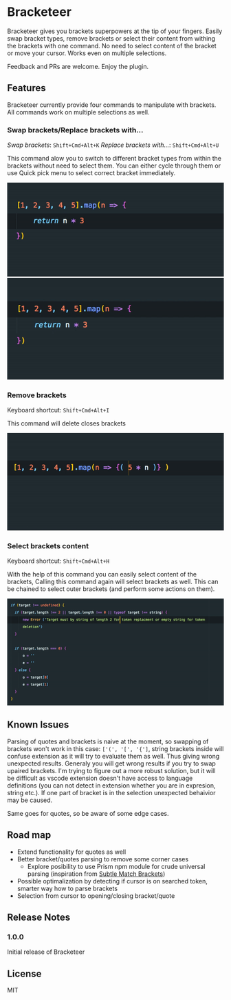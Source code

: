 # Bracketeer

Bracketeer gives you brackets superpowers at the tip of your fingers. Easily swap bracket types, remove brackets or select their content from withing the brackets with one command. No need to select content of the bracket or move your cursor. Works even on multiple selections.

Feedback and PRs are welcome. Enjoy the plugin.

## Features

Bracketeer currently provide four commands to manipulate with brackets. All commands work on multiple selections as well.

### Swap brackets/Replace brackets with...

_Swap brackets_: `Shift+Cmd+Alt+K`
_Replace brackets with..._: `Shift+Cmd+Alt+U`

This command alow you to switch to different bracket types from within the brackets without need to select them. You can either cycle through them or use Quick pick menu to select correct bracket immediately.

![Swap brackets](images/bracket_swap_single.gif)
![Swap brackets with multiple cursors](images/bracket_swap_multi.gif)


### Remove brackets

Keyboard shortcut: `Shift+Cmd+Alt+I`

This command will delete closes brackets

![Delete brackets](images/bracket_delete.gif)


### Select brackets content

Keyboard shortcut: `Shift+Cmd+Alt+H`

With the help of this command you can easily select content of the brackets, Calling this command again will select brackets as well. This can be chained to select outer brackets (and perform some actions on them).

![Select bracket's content](images/bracket_selection.gif)

## Known Issues

Parsing of quotes and brackets is naive at the moment, so swapping of brackets won't work in this case: `['(', '[', '{']`, string brackets inside will confuse extension as it will try to evaluate them as well. Thus giving wrong unexpected results. Generaly you will get wrong results if you try to swap upaired brackets. I'm trying to figure out a more robust solution, but it will be difficult as vscode extension doesn't have access to language definitions (you can not detect in extension whether you are in expresion, string etc.). If one part of bracket is in the selection unexpected behaivior may be caused.

Same goes for quotes, so be aware of some edge cases.

## Road map

- Extend functionality for quotes as well
- Better bracket/quotes parsing to remove some corner cases
    - Explore posibility to use Prism npm module for crude universal parsing (inspiration from [Subtle Match Brackets](https://marketplace.visualstudio.com/items?itemName=rafamel.subtle-brackets))
- Possible optimalization by detecting if cursor is on searched token, smarter way how to parse brackets
- Selection from cursor to opening/closing bracket/quote

## Release Notes

### 1.0.0

Initial release of Bracketeer

## License

MIT
